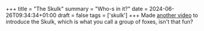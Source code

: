 +++
title = "The Skulk"
summary = "Who-s in it?"
date = 2024-06-26T09:34:34+01:00
draft = false
tags = ['skulk']
+++
Made [another video](https://www.youtube.com/watch?v=5l9SxL5R7hM) to introduce the Skulk, which is what you call a group of foxes, isn't that fun?
